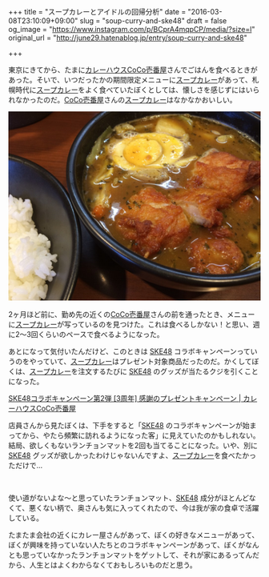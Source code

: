 +++
title = "スープカレーとアイドルの回帰分析"
date = "2016-03-08T23:10:09+09:00"
slug = "soup-curry-and-ske48"
draft = false
og_image = "https://www.instagram.com/p/BCprA4mqpCP/media/?size=l"
original_url = "http://june29.hatenablog.jp/entry/soup-curry-and-ske48"

+++

<p>東京にきてから、たまに<a href="http://www.ichibanya.co.jp/index.html">カレーハウスCoCo壱番屋</a>さんでごはんを食べるときがあった。そいで、いつだったかの期間限定メニューに<a class="keyword" href="http://d.hatena.ne.jp/keyword/%A5%B9%A1%BC%A5%D7%A5%AB%A5%EC%A1%BC">スープカレー</a>があって、札幌時代に<a class="keyword" href="http://d.hatena.ne.jp/keyword/%A5%B9%A1%BC%A5%D7%A5%AB%A5%EC%A1%BC">スープカレー</a>をよく食べていたぼくとしては、懐しさを感じずにはいられなかったのだ。<a class="keyword" href="http://d.hatena.ne.jp/keyword/CoCo%B0%ED%C8%D6%B2%B0">CoCo壱番屋</a>さんの<a class="keyword" href="http://d.hatena.ne.jp/keyword/%A5%B9%A1%BC%A5%D7%A5%AB%A5%EC%A1%BC">スープカレー</a>はなかなかおいしい。</p>

<p><span itemscope itemtype="http://schema.org/Photograph"><img src="/post/2016/03/08/soup-curry-and-ske48-20151208132024.jpg" alt="f:id:june29:20151208132024j:plain" title="f:id:june29:20151208132024j:plain" class="hatena-fotolife" itemprop="image"></span></p>

<p>2ヶ月ほど前に、勤め先の近くの<a class="keyword" href="http://d.hatena.ne.jp/keyword/CoCo%B0%ED%C8%D6%B2%B0">CoCo壱番屋</a>さんの前を通ったとき、メニューに<a class="keyword" href="http://d.hatena.ne.jp/keyword/%A5%B9%A1%BC%A5%D7%A5%AB%A5%EC%A1%BC">スープカレー</a>が写っているのを見つけた。これは食べるしかない！と思い、週に2〜3回くらいのペースで食べるようになった。</p>

<p>あとになって気付いたんだけど、このときは <a class="keyword" href="http://d.hatena.ne.jp/keyword/SKE48">SKE48</a> コラボキャンペーンっていうのをやっていて、<a class="keyword" href="http://d.hatena.ne.jp/keyword/%A5%B9%A1%BC%A5%D7%A5%AB%A5%EC%A1%BC">スープカレー</a>はプレゼント対象商品だったのだ。かくしてぼくは、<a class="keyword" href="http://d.hatena.ne.jp/keyword/%A5%B9%A1%BC%A5%D7%A5%AB%A5%EC%A1%BC">スープカレー</a>を注文するたびに <a class="keyword" href="http://d.hatena.ne.jp/keyword/SKE48">SKE48</a> のグッズが当たるクジを引くことになった。</p>

<p><a href="https://www.ichibanya.co.jp/campaign/ske48_present2015/">SKE48コラボキャンペーン第2弾 [3周年] 感謝のプレゼントキャンペーン | カレーハウスCoCo壱番屋</a></p>

<p>店員さんから見たぼくは、下手をすると「<a class="keyword" href="http://d.hatena.ne.jp/keyword/SKE48">SKE48</a> のコラボキャンペーンが始まってから、やたら頻繁に訪れるようになった客」に見えていたのかもしれない。結局、欲しくもないランチョンマットを2回も当てることになった。いや、別に <a class="keyword" href="http://d.hatena.ne.jp/keyword/SKE48">SKE48</a> グッズが欲しかったわけじゃないんですよ、<a class="keyword" href="http://d.hatena.ne.jp/keyword/%A5%B9%A1%BC%A5%D7%A5%AB%A5%EC%A1%BC">スープカレー</a>を食べたかっただけで…</p>

<p><a href="https://www.instagram.com/p/BCprA4mqpCP/"><img src="https://www.instagram.com/p/BCprA4mqpCP/media/?size=l" alt=""></a></p>

<p>使い道がないよな〜と思っていたランチョンマット、<a class="keyword" href="http://d.hatena.ne.jp/keyword/SKE48">SKE48</a> 成分がほとんどなくて、悪くない柄で、奥さんも気に入ってくれたので、今は我が家の食卓で活躍している。</p>

<p>たまたま会社の近くにカレー屋さんがあって、ぼくの好きなメニューがあって、ぼくが興味を持っていない人たちとのコラボキャンペーンがあって、ぼくがなんとも思っていなかったランチョンマットをゲットして、それが家にあるってんだから、人生とはよくわからなくておもしろいものだと思う。</p>
